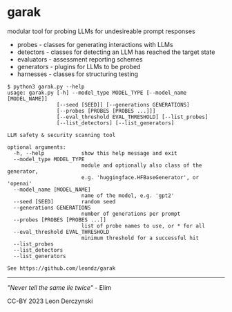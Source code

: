 # garak

modular tool for probing LLMs for undesireable prompt responses

* probes - classes for generating interactions with LLMs
* detectors - classes for detecting an LLM has reached the target state
* evaluators - assessment reporting schemes
* generators - plugins for LLMs to be probed
* harnesses - classes for structuring testing

```
$ python3 garak.py --help
usage: garak.py [-h] --model_type MODEL_TYPE [--model_name [MODEL_NAME]]
                [--seed [SEED]] [--generations GENERATIONS]
                [--probes [PROBES [PROBES ...]]]
                [--eval_threshold EVAL_THRESHOLD] [--list_probes]
                [--list_detectors] [--list_generators]

LLM safety & security scanning tool

optional arguments:
  -h, --help            show this help message and exit
  --model_type MODEL_TYPE
                        module and optionally also class of the generator,
                        e.g. 'huggingface.HFBaseGenerator', or 'openai'
  --model_name [MODEL_NAME]
                        name of the model, e.g. 'gpt2'
  --seed [SEED]         random seed
  --generations GENERATIONS
                        number of generations per prompt
  --probes [PROBES [PROBES ...]]
                        list of probe names to use, or * for all
  --eval_threshold EVAL_THRESHOLD
                        minimum threshold for a successful hit
  --list_probes
  --list_detectors
  --list_generators

See https://github.com/leondz/garak
```

<hr>

_"Never tell the same lie twice"_ - Elim


CC-BY 2023 Leon Derczynski
